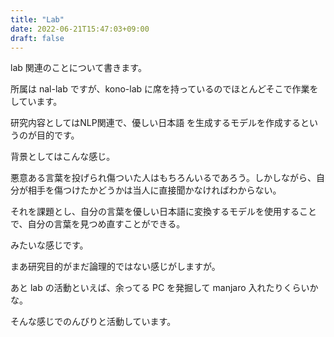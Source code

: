 ```yaml
---
title: "Lab"
date: 2022-06-21T15:47:03+09:00
draft: false
---
```


lab 関連のことについて書きます。

所属は nal-lab ですが、kono-lab に席を持っているのでほとんどそこで作業をしています。

研究内容としてはNLP関連で、優しい日本語 を生成するモデルを作成するというのが目的です。

背景としてはこんな感じ。

悪意ある言葉を投げられ傷ついた人はもちろんいるであろう。しかしながら、自分が相手を傷つけたかどうかは当人に直接聞かなければわからない。

それを課題とし、自分の言葉を優しい日本語に変換するモデルを使用することで、自分の言葉を見つめ直すことができる。


みたいな感じです。

まあ研究目的がまだ論理的ではない感じがしますが。

あと lab の活動といえば、余ってる PC を発掘して manjaro 入れたりくらいかな。

そんな感じでのんびりと活動しています。
